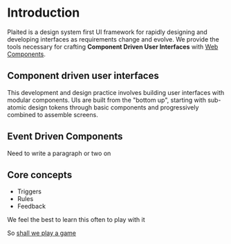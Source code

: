 # Introduction

Plaited is a design system first UI framework for rapidly designing and developing interfaces as requirements change and evolve. We provide the tools necessary for crafting **Component Driven User Interfaces** with [Web Components](https://developer.mozilla.org/en-US/docs/Web/Web_Components).

## Component driven user interfaces

This development and design practice involves building user interfaces with modular components. UIs are built from the "bottom up", starting with sub-atomic design tokens through basic components and progressively combined to assemble screens.

## Event Driven Components

Need to write a paragraph or two on

## Core concepts

- Triggers
- Rules
- Feedback

We feel the best to learn this often to play with it

So [shall we play a game](./01-shall-play-a-game.md)

<!-- # Why?

Modern UI frameworks generally place design systems and design integration as an afterthought to be handled by the community. Further modern UI frameworks are generally data driven. By this we mean that the UI components react to changes in the data passed to them. This is why React is called React. There's nothing wrong with this mental model for engineers but this model doesn't always vibe with our non-engineering partners.

We've discovered over the years Dan Saffer's Microinteraction mental model worked great when pairing with non-engineering partners to discuss our UI and make changes. However that model is fundamentally event driven. Where events are triggered, rules are applied and feedback shows us what has changed.

Back in 2019 we cam across the behavioral programming algorithm which we found aligned with this mental model succinctly and sought to apply it to dom manipulation. We'd mange the event log and rules to manipulate how we change a object. Wether that object is an array, an object literal or in the case of our components the Shadow DOM.

In this doc site we won't start with Components instead as  Design system first framework we'll start with our smallest part, design-tokens the sub-atomic element in modern component driven web applications.



---


Modern interfaces are built from the bottom and our framework should  -->

